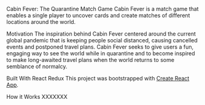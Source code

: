 Cabin Fever: The Quarantine Match Game
Cabin Fever is a match game that enables a single player to uncover cards and create matches of different locations around the world. 

Motivation
The inspiration behind Cabin Fever centered around the current global pandemic that is keeping people social distanced, causing cancelled events and postponed travel plans. Cabin Fever seeks to give users a fun, engaging way to see the world while in quarantine and to become inspired to make long-awaited travel plans when the world returns to some semblance of normalcy. 

Built With
React
Redux
This project was bootstrapped with [Create React App](https://github.com/facebook/create-react-app).

How it Works
XXXXXXX



